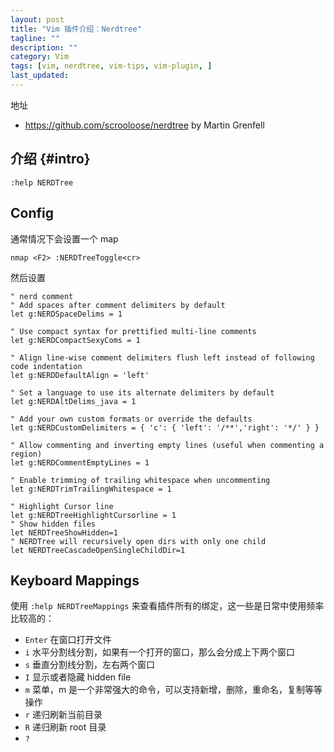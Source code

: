 ```yaml
---
layout: post
title: "Vim 插件介绍：Nerdtree"
tagline: ""
description: ""
category: Vim
tags: [vim, nerdtree, vim-tips, vim-plugin, ]
last_updated:
---
```


地址

- <https://github.com/scrooloose/nerdtree> by Martin Grenfell

## 介绍 {#intro}

    :help NERDTree

## Config

通常情况下会设置一个 map

    nmap <F2> :NERDTreeToggle<cr>

然后设置

    " nerd comment
    " Add spaces after comment delimiters by default
    let g:NERDSpaceDelims = 1

    " Use compact syntax for prettified multi-line comments
    let g:NERDCompactSexyComs = 1

    " Align line-wise comment delimiters flush left instead of following code indentation
    let g:NERDDefaultAlign = 'left'

    " Set a language to use its alternate delimiters by default
    let g:NERDAltDelims_java = 1

    " Add your own custom formats or override the defaults
    let g:NERDCustomDelimiters = { 'c': { 'left': '/**','right': '*/' } }

    " Allow commenting and inverting empty lines (useful when commenting a region)
    let g:NERDCommentEmptyLines = 1

    " Enable trimming of trailing whitespace when uncommenting
    let g:NERDTrimTrailingWhitespace = 1

    " Highlight Cursor line
    let g:NERDTreeHighlightCursorline = 1
    " Show hidden files
    let NERDTreeShowHidden=1
    " NERDTree will recursively open dirs with only one child
    let NERDTreeCascadeOpenSingleChildDir=1

## Keyboard Mappings

使用 `:help NERDTreeMappings` 来查看插件所有的绑定，这一些是日常中使用频率比较高的：

- `Enter` 在窗口打开文件
- `i` 水平分割线分割，如果有一个打开的窗口，那么会分成上下两个窗口
- `s` 垂直分割线分割，左右两个窗口
- `I` 显示或者隐藏 hidden file
- `m` 菜单，m 是一个非常强大的命令，可以支持新增，删除，重命名，复制等等操作
- `r` 递归刷新当前目录
- `R` 递归刷新 root 目录
- `?`



